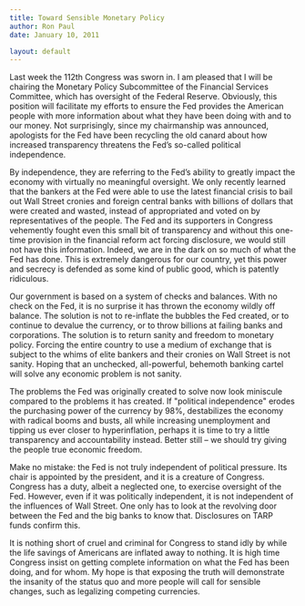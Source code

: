 ```yaml
---
title: Toward Sensible Monetary Policy
author: Ron Paul
date: January 10, 2011

layout: default
---
```


Last week the 112th Congress was sworn in.  I am pleased that I will be
chairing the Monetary Policy Subcommittee of the Financial Services
Committee, which has oversight of the Federal Reserve.  Obviously, this
position will facilitate my efforts to ensure the Fed provides the
American people with more information about what they have been doing
with and to our money.  Not surprisingly, since my chairmanship was
announced, apologists for the Fed have been recycling the old canard
about how increased transparency threatens the Fed’s so-called political
independence.

By independence, they are referring to the Fed’s ability to greatly
impact the economy with virtually no meaningful oversight.  We only
recently learned that the bankers at the Fed were able to use the latest
financial crisis to bail out Wall Street cronies and foreign central
banks with billions of dollars that were created and wasted, instead of
appropriated and voted on by representatives of the people.  The Fed and
its supporters in Congress vehemently fought even this small bit of
transparency and without this one-time provision in the financial reform
act forcing disclosure, we would still not have this information.
 Indeed, we are in the dark on so much of what the Fed has done.  This
is extremely dangerous for our country, yet this power and secrecy is
defended as some kind of public good, which is patently ridiculous.

Our government is based on a system of checks and balances.  With no
check on the Fed, it is no surprise it has thrown the economy wildly off
balance.  The solution is not to re-inflate the bubbles the Fed created,
or to continue to devalue the currency, or to throw billions at failing
banks and corporations.  The solution is to return sanity and freedom to
monetary policy.  Forcing the entire country to use a medium of exchange
that is subject to the whims of elite bankers and their cronies on Wall
Street is not sanity.  Hoping that an unchecked, all-powerful, behemoth
banking cartel will solve any economic problem is not sanity.

The problems the Fed was originally created to solve now look miniscule
compared to the problems it has created.  If "political independence"
erodes the purchasing power of the currency by 98%, destabilizes the
economy with radical booms and busts, all while increasing unemployment
and tipping us ever closer to hyperinflation, perhaps it is time to try
a little transparency and accountability instead.  Better still – we
should try giving the people true economic freedom.

Make no mistake:  the Fed is not truly independent of political
pressure.  Its chair is appointed by the president, and it is a creature
of Congress. Congress has a duty, albeit a neglected one, to exercise
oversight of the Fed.  However, even if it was politically independent,
it is not independent of the influences of Wall Street.  One only has to
look at the revolving door between the Fed and the big banks to know
that.   Disclosures on TARP funds confirm this.

It is nothing short of cruel and criminal for Congress to stand idly by
while the life savings of Americans are inflated away to nothing.  It is
high time Congress insist on getting complete information on what the
Fed has been doing, and for whom.  My hope is that exposing the truth
will demonstrate the insanity of the status quo and more people will
call for sensible changes, such as legalizing competing currencies.
